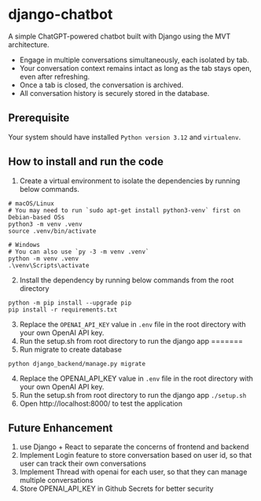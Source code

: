 # django-chatbot
A simple ChatGPT-powered chatbot built with Django using the MVT architecture.  
- Engage in multiple conversations simultaneously, each isolated by tab.  
- Your conversation context remains intact as long as the tab stays open, even after refreshing.  
- Once a tab is closed, the conversation is archived.  
- All conversation history is securely stored in the database.

## Prerequisite
Your system should have installed ```Python version 3.12``` and ```virtualenv```.

## How to install and run the code
1. Create a virtual environment to isolate the dependencies by running below commands.
```
# macOS/Linux
# You may need to run `sudo apt-get install python3-venv` first on Debian-based OSs
python3 -m venv .venv
source .venv/bin/activate

# Windows
# You can also use `py -3 -m venv .venv`
python -m venv .venv
.\venv\Scripts\activate
```
2. Install the dependency by running below commands from the root directory
```
python -m pip install --upgrade pip
pip install -r requirements.txt
```
3. Replace the ```OPENAI_API_KEY``` value in ```.env``` file in the root directory with your own OpenAI API key.  
4. Run the setup.sh from root directory to run the django app
=======
3. Run migrate to create database
```
python django_backend/manage.py migrate
```
4. Replace the OPENAI_API_KEY value in ```.env``` file in the root directory with your own OpenAI API key.  
5. Run the setup.sh from root directory to run the django app
```./setup.sh```
6. Open http://localhost:8000/ to test the application

## Future Enhancement
1. use Django + React to separate the concerns of frontend and backend
2. Implement Login feature to store conversation based on user id, so that user can track their own conversations
3. Implement Thread with openai for each user, so that they can manage multiple conversations
4. Store OPENAI_API_KEY in Github Secrets for better security
